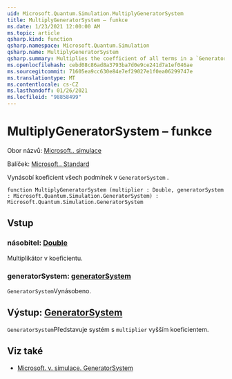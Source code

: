 ```yaml
---
uid: Microsoft.Quantum.Simulation.MultiplyGeneratorSystem
title: MultiplyGeneratorSystem – funkce
ms.date: 1/23/2021 12:00:00 AM
ms.topic: article
qsharp.kind: function
qsharp.namespace: Microsoft.Quantum.Simulation
qsharp.name: MultiplyGeneratorSystem
qsharp.summary: Multiplies the coefficient of all terms in a `GeneratorSystem`.
ms.openlocfilehash: cebd08c86ad8a3793ba7d0e9ce241d7a1ef046ae
ms.sourcegitcommit: 71605ea9cc630e84e7ef29027e1f0ea06299747e
ms.translationtype: MT
ms.contentlocale: cs-CZ
ms.lasthandoff: 01/26/2021
ms.locfileid: "98858499"
---
```

# <a name="multiplygeneratorsystem-function"></a>MultiplyGeneratorSystem – funkce

Obor názvů: [Microsoft.. simulace](xref:Microsoft.Quantum.Simulation)

Balíček: [Microsoft.. Standard](https://nuget.org/packages/Microsoft.Quantum.Standard)


Vynásobí koeficient všech podmínek v `GeneratorSystem` .

```qsharp
function MultiplyGeneratorSystem (multiplier : Double, generatorSystem : Microsoft.Quantum.Simulation.GeneratorSystem) : Microsoft.Quantum.Simulation.GeneratorSystem
```


## <a name="input"></a>Vstup

### <a name="multiplier--double"></a>násobitel: [Double](xref:microsoft.quantum.lang-ref.double)

Multiplikátor v koeficientu.


### <a name="generatorsystem--generatorsystem"></a>generatorSystem: [generatorSystem](xref:Microsoft.Quantum.Simulation.GeneratorSystem)

`GeneratorSystem`Vynásobeno.



## <a name="output--generatorsystem"></a>Výstup: [GeneratorSystem](xref:Microsoft.Quantum.Simulation.GeneratorSystem)

`GeneratorSystem`Představuje systém s `multiplier` vyšším koeficientem.

## <a name="see-also"></a>Viz také

- [Microsoft. v. simulace. GeneratorSystem](xref:Microsoft.Quantum.Simulation.GeneratorSystem)